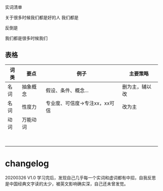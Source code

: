 实词清单

关于很多时候我们都是好的人
我们都是

反倒是 

我们都是很多时候我们
## 表格
|词类|要点|例子|主要策略|
|---|---|---|---|
|名词|抽象概念|假设、条件、概念...|删为主，辅以改|
|名词|性度力|专业度、可信度->专注xx，xx可信|改为主|
|动词|万能动词|   |   |
|   |   |   |   |
|   |   |   |   |
|   |   |   |   |
|   |   |   |   |
|   |   |   |   |
|   |   |   |   |
|   |   |   |   |
|   |   |   |   |





# changelog
20200326 V1.0 学习完后，发现自己几乎每一个实词和虚词都有中招，自我反思是中国经典文字读的太少，被英文影响确实深，自己还未曾发觉。
